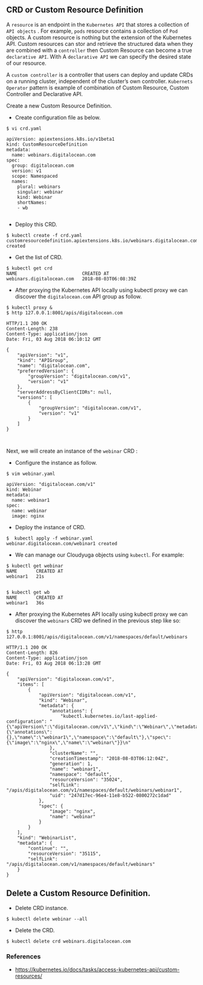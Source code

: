 ## CRD or Custom Resource Definition
A `resource` is an endpoint in the `Kubernetes API` that stores a collection of `API objects` . For example, `pods` resource contains a collection of `Pod` objects. A custom resource is nothing but the extension of the Kubernetes API. Custom resources can stor and retrieve the structured data when they are combined with a `controller` then Custom Resource can become a true `declarative API`. With A `declarative API` we can specify the desired state of our resource. 

A `custom controller` is a controller that users can deploy and update CRDs on a running cluster, independent of the cluster’s own controller. `Kubernets Operator` pattern is example of combination of Custom Resource, Custom Controller and Declarative API.


Create a new Custom Resource Definition.

- Create configuration file as below.
```
$ vi crd.yaml

apiVersion: apiextensions.k8s.io/v1beta1
kind: CustomResourceDefinition
metadata:
  name: webinars.digitalocean.com
spec:
  group: digitalocean.com
  version: v1
  scope: Namespaced
  names:
    plural: webinars
    singular: webinar
    kind: Webinar
    shortNames:
    - wb
   
```

- Deploy this CRD.
```
$ kubectl create -f crd.yaml 
customresourcedefinition.apiextensions.k8s.io/webinars.digitalocean.com created
```

- Get the list of CRD.
```
$ kubectl get crd
NAME                        CREATED AT
webinars.digitalocean.com   2018-08-03T06:08:39Z

```

- After proxying the Kubernetes API locally using kubectl proxy we can discover the `digitalocean.com` API group as follow.
```
$ kubectl proxy &
$ http 127.0.0.1:8001/apis/digitalocean.com

HTTP/1.1 200 OK
Content-Length: 238
Content-Type: application/json
Date: Fri, 03 Aug 2018 06:10:12 GMT

{
    "apiVersion": "v1", 
    "kind": "APIGroup", 
    "name": "digitalocean.com", 
    "preferredVersion": {
        "groupVersion": "digitalocean.com/v1", 
        "version": "v1"
    }, 
    "serverAddressByClientCIDRs": null, 
    "versions": [
        {
            "groupVersion": "digitalocean.com/v1", 
            "version": "v1"
        }
    ]
}



```

Next, we will create an instance of the `webinar` CRD :

- Configure the instance as follow.
```
$ vim webinar.yaml

apiVersion: "digitalocean.com/v1"
kind: Webinar
metadata:
  name: webinar1
spec:
  name: webinar
  image: nginx

```

- Deploy the instance of CRD.
```
$  kubectl apply -f webinar.yaml 
webinar.digitalocean.com/webinar1 created
```

- We can manage our Cloudyuga objects using `kubectl`. For example:
```
$ kubectl get webinar
NAME       CREATED AT
webinar1   21s


$ kubectl get wb
NAME       CREATED AT
webinar1   36s

```

- After proxying the Kubernetes API locally using kubectl proxy we can discover the `webinars` CRD we defined in the previous step like so:
```
$ http 127.0.0.1:8001/apis/digitalocean.com/v1/namespaces/default/webinars

HTTP/1.1 200 OK
Content-Length: 826
Content-Type: application/json
Date: Fri, 03 Aug 2018 06:13:28 GMT

{
    "apiVersion": "digitalocean.com/v1", 
    "items": [
        {
            "apiVersion": "digitalocean.com/v1", 
            "kind": "Webinar", 
            "metadata": {
                "annotations": {
                    "kubectl.kubernetes.io/last-applied-configuration": "{\"apiVersion\":\"digitalocean.com/v1\",\"kind\":\"Webinar\",\"metadata\":{\"annotations\":{},\"name\":\"webinar1\",\"namespace\":\"default\"},\"spec\":{\"image\":\"nginx\",\"name\":\"webinar\"}}\n"
                }, 
                "clusterName": "", 
                "creationTimestamp": "2018-08-03T06:12:04Z", 
                "generation": 1, 
                "name": "webinar1", 
                "namespace": "default", 
                "resourceVersion": "35024", 
                "selfLink": "/apis/digitalocean.com/v1/namespaces/default/webinars/webinar1", 
                "uid": "247d17ec-96e4-11e8-b522-0800272c1dad"
            }, 
            "spec": {
                "image": "nginx", 
                "name": "webinar"
            }
        }
    ], 
    "kind": "WebinarList", 
    "metadata": {
        "continue": "", 
        "resourceVersion": "35115", 
        "selfLink": "/apis/digitalocean.com/v1/namespaces/default/webinars"
    }
}

```
## Delete a Custom Resource Definition.

- Delete CRD instance.
```
$ kubectl delete webinar --all
```

- Delete the  CRD.
```
$ kubectl delete crd webinars.digitalocean.com
```

### References
- https://kubernetes.io/docs/tasks/access-kubernetes-api/custom-resources/
